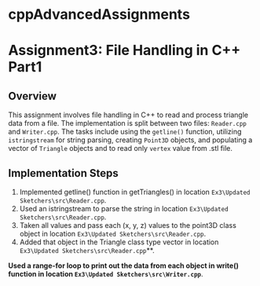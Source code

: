# cppAdvancedAssignments

# Assignment3: File Handling in C++ Part1

## Overview

This assignment involves file handling in C++ to read and process triangle data from a file. The implementation is split between two files: `Reader.cpp` and `Writer.cpp`. The tasks include using the `getline()` function, utilizing `istringstream` for string parsing, creating `Point3D` objects, and populating a vector of `Triangle` objects and to read only `vertex` value from .stl file.

## Implementation Steps

1. Implemented getline() function in getTriangles() in location `Ex3\Updated Sketchers\src\Reader.cpp`.
2. Used an istringstream to parse the string in location `Ex3\Updated Sketchers\src\Reader.cpp`.
3. Taken all values and pass each (x, y, z) values to the point3D class object in location `Ex3\Updated Sketchers\src\Reader.cpp`.
4. Added that object in the Triangle class type vector in location `Ex3\Updated Sketchers\src\Reader.cpp`**.

**Used a range-for loop to print out the data from each object in write() function in location `Ex3\Updated Sketchers\src\Writer.cpp`**.
